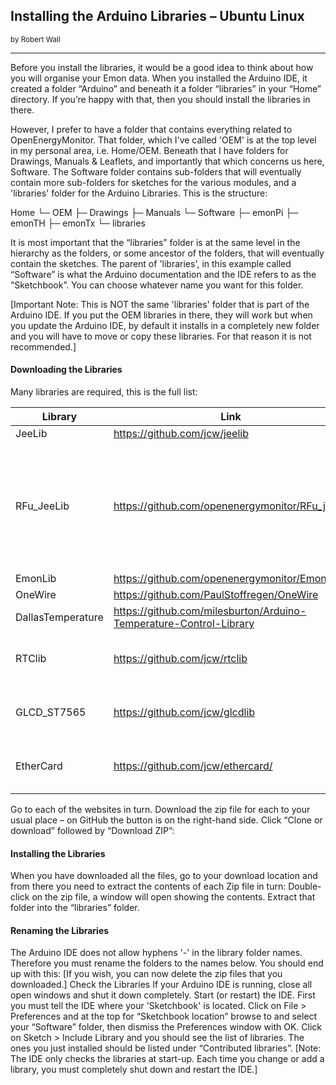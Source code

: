 ## Installing the Arduino Libraries – Ubuntu Linux
<small>by Robert Wall</small>
***

Before you install the libraries, it would be a good idea to think about how you will organise your
Emon data. When you installed the Arduino IDE, it created a folder “Arduino” and beneath it a
folder “libraries” in your “Home” directory. If you’re happy with that, then you should install the
libraries in there.

However, I prefer to have a folder that contains everything related to OpenEnergyMonitor. That
folder, which I've called 'OEM' is at the top level in my personal area, i.e. Home/OEM. Beneath
that I have folders for Drawings, Manuals & Leaflets, and importantly that which concerns us here,
Software. The Software folder contains sub-folders that will eventually contain more sub-folders for
sketches for the various modules, and a 'libraries' folder for the Arduino Libraries. This is the
structure:

Home
└─ OEM
├─ Drawings
├─ Manuals
└─ Software
├─ emonPi
├─ emonTH
├─ emonTx
└─ libraries

It is most important that the “libraries” folder is at the same level in the hierarchy as the folders, or
some ancestor of the folders, that will eventually contain the sketches. The parent of 'libraries', in
this example called “Software” is what the Arduino documentation and the IDE refers to as the
“Sketchbook”. You can choose whatever name you want for this folder.

[Important Note: This is NOT the same 'libraries' folder that is part of the Arduino IDE. If you put
the OEM libraries in there, they will work but when you update the Arduino IDE, by default it
installs in a completely new folder and you will have to move or copy these libraries. For that
reason it is not recommended.]

#### Downloading the Libraries

Many libraries are required, this is the full list:

| Library            | Link                                                               | Notes |
|--------------------|--------------------------------------------------------------------|-------|
| JeeLib             | https://github.com/jcw/jeelib                                      |       |
| RFu_JeeLib         | https://github.com/openenergymonitor/RFu_jeelib                    |   RFu JeeLib is only required for emonTx V3.2 and emonTH V1.4 using the RFu328 module.    |
| EmonLib            | https://github.com/openenergymonitor/EmonLib                       |       |
| OneWire            | https://github.com/PaulStoffregen/OneWire                          |       |
| DallasTemperature  | https://github.com/milesburton/Arduino-Temperature-Control-Library |       |
| RTClib             | https://github.com/jcw/rtclib                                      | Only required for EmonGLCD   |
| GLCD_ST7565        | https://github.com/jcw/glcdlib                                     | Only required for EmonGLCD   |
| EtherCard          | https://github.com/jcw/ethercard/                                  | Only required for NanodeRF   |


Go to each of the websites in turn. Download the zip file for each to your usual place – on GitHub
the button is on the right-hand side. Click “Clone or download” followed by “Download ZIP”:

#### Installing the Libraries

When you have downloaded all the files, go to your download location and from there you need to
extract the contents of each Zip file in turn: Double-click on the zip file, a window will open
showing the contents. Extract that folder into the “libraries” folder.

#### Renaming the Libraries

The Arduino IDE does not allow hyphens '-' in the library folder names. Therefore you must rename
the folders to the names below. You should end up with this:
[If you wish, you can now delete the zip files that you downloaded.]
Check the Libraries
If your Arduino IDE is running, close all open windows and shut it down completely. Start (or
restart) the IDE. First you must tell the IDE where your 'Sketchbook' is located. Click on File >
Preferences and at the top for “Sketchbook location” browse to and select your “Software” folder,
then dismiss the Preferences window with OK. Click on Sketch > Include Library and you should
see the list of libraries. The ones you just installed should be listed under “Contributed libraries”.
[Note: The IDE only checks the libraries at start-up. Each time you change or add a library, you
must completely shut down and restart the IDE.]
